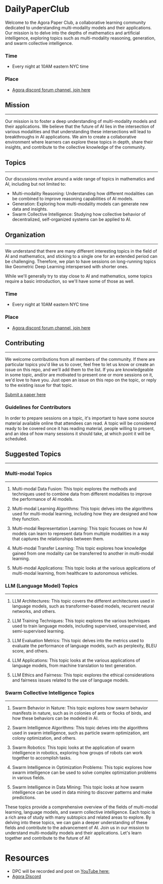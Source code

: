 # DailyPaperClub
Welcome to the Agora Paper Club, a collaborative learning community dedicated to understanding multi-modality models and their applications. Our mission is to delve into the depths of mathematics and artificial intelligence, exploring topics such as multi-modality reasoning, generation, and swarm collective intelligence.

### Time
- Every night at 10AM eastern NYC time

### Place
- [Agora discord forum channel, join here](https://discord.gg/m4hqS27cD8)

## Mission
---

Our mission is to foster a deep understanding of multi-modality models and their applications. We believe that the future of AI lies in the intersection of various modalities and that understanding these intersections will lead to breakthroughs in AI applications. We aim to create a collaborative environment where learners can explore these topics in depth, share their insights, and contribute to the collective knowledge of the community.

## Topics
------

Our discussions revolve around a wide range of topics in mathematics and AI, including but not limited to:

-   Multi-modality Reasoning: Understanding how different modalities can be combined to improve reasoning capabilities of AI models.
-   Generation: Exploring how multi-modality models can generate new data and insights.
-   Swarm Collective Intelligence: Studying how collective behavior of decentralized, self-organized systems can be applied to AI.

## Organization
---

We understand that there are many different interesting topics in the field of AI and mathematics, and sticking to a single one for an extended period can be challenging. Therefore, we plan to have sessions on long-running topics like Geometric Deep Learning interspersed with shorter ones.

While we'll generally try to stay close to AI and mathematics, some topics require a basic introduction, so we'll have some of those as well.

### Time
- Every night at 10AM eastern NYC time

### Place
- [Agora discord forum channel, join here](https://discord.gg/m4hqS27cD8)

## Contributing
---

We welcome contributions from all members of the community. If there are particular topics you'd like us to cover, feel free to let us know or create an issue on this repo, and we'll add them to the list. If you are knowledgeable in some topic, and/or are motivated to present one or more sessions on it, we'd love to have you. Just open an issue on this repo on the topic, or reply to the existing issue for that topic.

[Submit a paper here](https://discord.com/channels/999382051935506503/1123614044637642832)

### Guidelines for Contributors

In order to prepare sessions on a topic, it's important to have some source material available online that attendees can read. A topic will be considered ready to be covered once it has reading material, people willing to present, and an idea of how many sessions it should take, at which point it will be scheduled.

## Suggested Topics
---

### Multi-modal Topics
---

1.  Multi-modal Data Fusion: This topic explores the methods and techniques used to combine data from different modalities to improve the performance of AI models.

2.  Multi-modal Learning Algorithms: This topic delves into the algorithms used for multi-modal learning, including how they are designed and how they function.

3.  Multi-modal Representation Learning: This topic focuses on how AI models can learn to represent data from multiple modalities in a way that captures the relationships between them.

4.  Multi-modal Transfer Learning: This topic explores how knowledge gained from one modality can be transferred to another in multi-modal learning.

5.  Multi-modal Applications: This topic looks at the various applications of multi-modal learning, from healthcare to autonomous vehicles.

### LLM (Language Model) Topics
-----

1.  LLM Architectures: This topic covers the different architectures used in language models, such as transformer-based models, recurrent neural networks, and others.

2.  LLM Training Techniques: This topic explores the various techniques used to train language models, including supervised, unsupervised, and semi-supervised learning.

3.  LLM Evaluation Metrics: This topic delves into the metrics used to evaluate the performance of language models, such as perplexity, BLEU score, and others.

4.  LLM Applications: This topic looks at the various applications of language models, from machine translation to text generation.

5.  LLM Ethics and Fairness: This topic explores the ethical considerations and fairness issues related to the use of language models.

### Swarm Collective Intelligence Topics
-----

1.  Swarm Behavior in Nature: This topic explores how swarm behavior manifests in nature, such as in colonies of ants or flocks of birds, and how these behaviors can be modeled in AI.

2.  Swarm Intelligence Algorithms: This topic delves into the algorithms used in swarm intelligence, such as particle swarm optimization, ant colony optimization, and others.

3.  Swarm Robotics: This topic looks at the application of swarm intelligence in robotics, exploring how groups of robots can work together to accomplish tasks.

4.  Swarm Intelligence in Optimization Problems: This topic explores how swarm intelligence can be used to solve complex optimization problems in various fields.

5.  Swarm Intelligence in Data Mining: This topic looks at how swarm intelligence can be used in data mining to discover patterns and make predictions.

These topics provide a comprehensive overview of the fields of multi-modal learning, language models, and swarm collective intelligence. Each topic is a rich area of study with many subtopics and related areas to explore. By delving into these topics, we can gain a deeper understanding of these fields and contribute to the advancement of AI.
Join us in our mission to understand multi-modality models and their applications. Let's learn together and contribute to the future of AI!


# Resources
- DPC will be recorded and post on [YouTube here:](https://www.youtube.com/@kyegomez3242/videos)
- [Agora Discord](https://discord.gg/t5QxhyvUG9)
